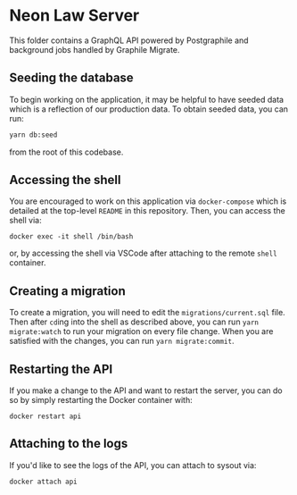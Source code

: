 # Neon Law Server

This folder contains a GraphQL API powered by Postgraphile and background jobs
handled by Graphile Migrate.

## Seeding the database

To begin working on the application, it may be helpful to have seeded data which
is a reflection of our production data. To obtain seeded data, you can run:

```bash
yarn db:seed
```

from the root of this codebase.

## Accessing the shell

You are encouraged to work on this application via `docker-compose` which is
detailed at the top-level `README` in this repository. Then, you can access
the shell via:

```
docker exec -it shell /bin/bash
```

or, by accessing the shell via VSCode after attaching to the remote `shell`
container.

## Creating a migration

To create a migration, you will need to edit the `migrations/current.sql` file.
Then after `cd`ing into the shell as described above, you can run
`yarn migrate:watch` to run your migration on every file change. When you are
satisfied with the changes, you can run `yarn migrate:commit`.

## Restarting the API

If you make a change to the API and want to restart the server, you can do so
by simply restarting the Docker container with:

```
docker restart api
```

## Attaching to the logs

If you'd like to see the logs of the API, you can attach to sysout via:

```
docker attach api
```
